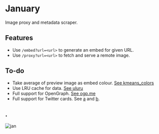 # January

Image proxy and metadata scraper.

## Features

- Use `/embed?url=<url>` to generate an embed for given URL.
- Use `/proxy?url=<url>` to fetch and serve a remote image.

## To-do

- Take average of preview image as embed colour. [See kmeans_colors](https://crates.io/crates/kmeans_colors)
- Use LRU cache for data. [See uluru](https://github.com/servo/uluru)
- Full support for OpenGraph. [See ogp.me](https://ogp.me)
- Full support for Twitter cards. See [a](https://developer.twitter.com/en/docs/twitter-for-websites/cards/overview/summary) and [b](https://developer.twitter.com/en/docs/twitter-for-websites/cards/overview/summary-card-with-large-image).

## .

![jan](https://img.insrt.uk/xexu7/PuliLOWu82.png/raw)
